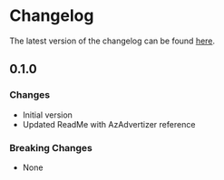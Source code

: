 # Changelog

The latest version of the changelog can be found [here](https://github.com/Azure/bicep-registry-modules/blob/main/avm/res/azure-stack-hci/virtual-hard-disk/CHANGELOG.md).

## 0.1.0

### Changes

- Initial version
- Updated ReadMe with AzAdvertizer reference

### Breaking Changes

- None
